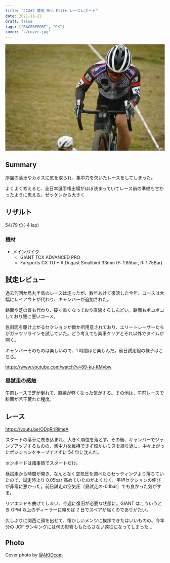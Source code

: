 ```yaml
---
title: "JCX#2 幕張 Men Elite レースレポート"
date: 2021-11-22
draft: false
tags: ["RACEREPORT", "CX"]
cover: "./cover.jpg"
---
```


![cover](./cover.jpg)

## Summary

序盤の落車やカオスに気を取られ、集中力を欠いたレースをしてしまった。

よくよく考えると、全日本選手権出場がほぼ決まっていてレース前の準備も甘かったように思える。ゼッケンから大きく

## リザルト

54/79 位(-4 lap)

### 機材

- メインバイク
  - GIANT TCX ADVANCED PRO
  - Farsports CX TU + A.Dugast Smallbird 33mm (F: 1.65bar, R: 1.75Bar)

## 試走レビュー

過去何回か烏丸半島のレースは走ったが、数年あけて復活した今年、コースは大幅にレイアウトが代わり、キャンバーが追加された。

路面や芝の質も代わり、硬く重くなっており直線すらしんどい。路面もボコボコしており腰に悪いコース。

急斜面を駆け上がるセクションが数か所用意されており、エリートレーサーたちがガッツリラインを試していた。どう考えても乗車クリアとそれ以外でタイムが開く。

キャンバーそのものは楽しいので、1 時間ほど楽しんだ。前日試走組の様子はこちら。

https://www.youtube.com/watch?v=89-ku-KMvbw

### 昼試走の感触

午前レースで芝が倒れて、直線が軽くなった気がする。その他は、午前レースで斜面が若干荒れた程度。

## レース

https://youtu.be/ODqRriRlmeA

スタートの落車に巻き込まれ、大きく順位を落とす。その後、キャンバーでジャンプアップするものの、集中力を維持できず細かいミスを繰り返し、中々上がったポジションをキープできずに 54 位に沈んだ。

オンボードは諸事情でスタートだけ。

昼試走から時間が開き、なんとなく空気圧を調べたらセッティングより落ちていたので、試走時より 0.05bar 高めていたのがよくなく、平坦セクションの伸びが非常に悪かった。前日試走の空気圧（昼試走の-0.1bar）でも良かった気がする。

リアエンドも曲げてしまい、今週に復旧が必要な状態に。GIANT はこういうとき GPM 以上のディーラーに頼めば 2 日でスペアが届くのでありがたい。

久しぶりに関西に顔を出せて、懐かしいメンツに挨拶できたはいいものの、今年分の JCF ランキングには何の影響ももたらさない遠征になってしまった…

## Photo

Cover photo by [@AKIOcom](https://twitter.com/AKIOcom)

